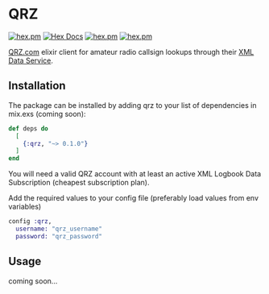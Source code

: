 # QRZ

[![hex.pm](https://img.shields.io/hexpm/v/qrz.svg)](https://hex.pm/packages/qrz)
[![Hex Docs](https://img.shields.io/badge/hex-docs-lightgreen.svg)](https://hexdocs.pm/qrz/)
[![hex.pm](https://img.shields.io/hexpm/dt/qrz.svg)](https://hex.pm/packages/qrz)
[![hex.pm](https://img.shields.io/hexpm/l/qrz.svg)](https://hex.pm/packages/qrz)

[QRZ.com](https://www.qrz.com) elixir client for amateur radio callsign lookups through their [XML Data Service](https://www.qrz.com/XML/current_spec.html).

## Installation

The package can be installed by adding qrz to your list of dependencies in mix.exs (coming soon):

```elixir
def deps do
  [
    {:qrz, "~> 0.1.0"}
  ]
end
```

You will need a valid QRZ account with at least an active XML Logbook Data Subscription (cheapest subscription plan). 

Add the required values to your config file (preferably load values from env variables)

```elixir
config :qrz,
  username: "qrz_username"
  password: "qrz_password"
```

## Usage

coming soon...


